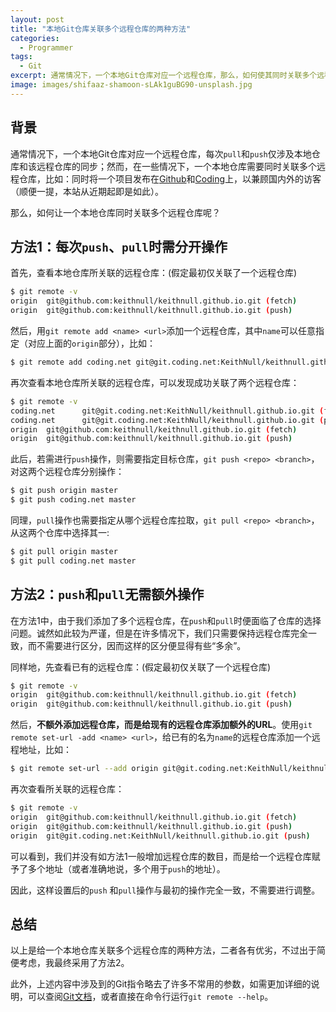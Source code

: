 ```yaml
---
layout: post
title: "本地Git仓库关联多个远程仓库的两种方法"
categories:
  - Programmer
tags:
  - Git
excerpt: 通常情况下，一个本地Git仓库对应一个远程仓库，那么，如何使其同时关联多个远程仓库呢？
image: images/shifaaz-shamoon-sLAk1guBG90-unsplash.jpg
---
```


## 背景

通常情况下，一个本地Git仓库对应一个远程仓库，每次`pull`和`push`仅涉及本地仓库和该远程仓库的同步；然而，在一些情况下，一个本地仓库需要同时关联多个远程仓库，比如：同时将一个项目发布在[Github](https://github.com/)和[Coding](https://coding.net/)上，以兼顾国内外的访客（顺便一提，本站从近期起即是如此）。

那么，如何让一个本地仓库同时关联多个远程仓库呢？

## 方法1：每次`push`、`pull`时需分开操作

首先，查看本地仓库所关联的远程仓库：(假定最初仅关联了一个远程仓库)

```bash
$ git remote -v
origin  git@github.com:keithnull/keithnull.github.io.git (fetch)
origin  git@github.com:keithnull/keithnull.github.io.git (push)
```

然后，用`git remote add <name> <url>`添加一个远程仓库，其中`name`可以任意指定（对应上面的`origin`部分），比如：

```bash
$ git remote add coding.net git@git.coding.net:KeithNull/keithnull.github.io.git
```

再次查看本地仓库所关联的远程仓库，可以发现成功关联了两个远程仓库：
```bash
$ git remote -v
coding.net      git@git.coding.net:KeithNull/keithnull.github.io.git (fetch)
coding.net      git@git.coding.net:KeithNull/keithnull.github.io.git (push)
origin  git@github.com:keithnull/keithnull.github.io.git (fetch)
origin  git@github.com:keithnull/keithnull.github.io.git (push)

```

此后，若需进行`push`操作，则需要指定目标仓库，`git push <repo> <branch>`，对这两个远程仓库分别操作：

```bash
$ git push origin master
$ git push coding.net master
```

同理，`pull`操作也需要指定从哪个远程仓库拉取，`git pull <repo> <branch>`，从这两个仓库中选择其一:

```bash
$ git pull origin master
$ git pull coding.net master
```

## 方法2：`push`和`pull`无需额外操作

在方法1中，由于我们添加了多个远程仓库，在`push`和`pull`时便面临了仓库的选择问题。诚然如此较为严谨，但是在许多情况下，我们只需要保持远程仓库完全一致，而不需要进行区分，因而这样的区分便显得有些“多余”。

同样地，先查看已有的远程仓库：(假定最初仅关联了一个远程仓库)

```bash
$ git remote -v
origin  git@github.com:keithnull/keithnull.github.io.git (fetch)
origin  git@github.com:keithnull/keithnull.github.io.git (push)
```

然后，**不额外添加远程仓库，而是给现有的远程仓库添加额外的URL**。使用`git remote set-url -add <name> <url>`，给已有的名为`name`的远程仓库添加一个远程地址，比如：

```bash
$ git remote set-url --add origin git@git.coding.net:KeithNull/keithnull.github.io.git
```

再次查看所关联的远程仓库：

```bash
$ git remote -v
origin  git@github.com:keithnull/keithnull.github.io.git (fetch)
origin  git@github.com:keithnull/keithnull.github.io.git (push)
origin  git@git.coding.net:KeithNull/keithnull.github.io.git (push)
```

可以看到，我们并没有如方法1一般增加远程仓库的数目，而是给一个远程仓库赋予了多个地址（或者准确地说，多个用于`push`的地址）。

因此，这样设置后的`push` 和`pull`操作与最初的操作完全一致，不需要进行调整。

## 总结

以上是给一个本地仓库关联多个远程仓库的两种方法，二者各有优劣，不过出于简便考虑，我最终采用了方法2。

此外，上述内容中涉及到的Git指令略去了许多不常用的参数，如需更加详细的说明，可以查阅[Git文档](https://git-scm.com/docs/git-remote)，或者直接在命令行运行`git remote --help`。

